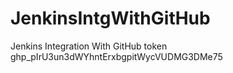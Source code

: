 # JenkinsIntgWithGitHub
Jenkins Integration With GitHub
token 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
